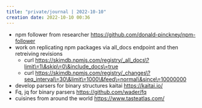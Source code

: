 ```yaml
---
title: "private/journal | 2022-10-10"
creation date: 2022-10-10 00:36
---
```


- npm follower from researcher https://github.com/donald-pinckney/npm-follower
- work on replicating npm packages via all_docs endpoint and then retreiving revisions
	- curl https://skimdb.npmjs.com/registry/_all_docs\?limit\=1\&skip\=0\&include_docs\=true
	- curl https://skimdb.npmjs.com/registry/_changes\?seq_interval\=30\&limit\=1000\&feed\=normal\&since\=10000000
- develop parsers for binary structures kaitai https://kaitai.io/
- Fq, jq for binary parsers https://github.com/wader/fq
- cuisines from around the world https://www.tasteatlas.com/